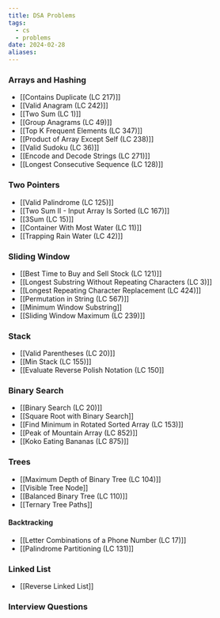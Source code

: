 ```yaml
---
title: DSA Problems
tags:
  - cs
  - problems
date: 2024-02-28
aliases:
---
```

### Arrays and Hashing
- [[Contains Duplicate (LC 217)]]
- [[Valid Anagram (LC 242)]]
- [[Two Sum (LC 1)]]
- [[Group Anagrams (LC 49)]]
- [[Top K Frequent Elements (LC 347)]]
- [[Product of Array Except Self (LC 238)]]
- [[Valid Sudoku (LC 36)]]
- [[Encode and Decode Strings (LC 271)]]
- [[Longest Consecutive Sequence (LC 128)]]

### Two Pointers
- [[Valid Palindrome (LC 125)]]
- [[Two Sum II - Input Array Is Sorted (LC 167)]]
- [[3Sum (LC 15)]]
- [[Container With Most Water (LC 11)]]
- [[Trapping Rain Water (LC 42)]]

### Sliding Window
- [[Best Time to Buy and Sell Stock (LC 121)]]
- [[Longest Substring Without Repeating Characters (LC 3)]]
- [[Longest Repeating Character Replacement (LC 424)]]
- [[Permutation in String (LC 567)]]
- [[Minimum Window Substring]]
- [[Sliding Window Maximum (LC 239)]]

### Stack
- [[Valid Parentheses (LC 20)]]
- [[Min Stack (LC 155)]]
- [[Evaluate Reverse Polish Notation (LC 150]]

### Binary Search
- [[Binary Search (LC 20)]]
- [[Square Root with Binary Search]]
- [[Find Minimum in Rotated Sorted Array (LC 153)]]
- [[Peak of Mountain Array (LC 852)]]
- [[Koko Eating Bananas (LC 875)]]

### Trees
- [[Maximum Depth of Binary Tree (LC 104)]]
- [[Visible Tree Node]]
- [[Balanced Binary Tree (LC 110)]]
- [[Ternary Tree Paths]]

#### Backtracking
- [[Letter Combinations of a Phone Number (LC 17)]]
- [[Palindrome Partitioning (LC 131)]]

### Linked List
- [[Reverse Linked List]]

### Interview Questions
